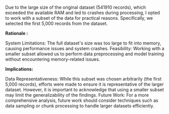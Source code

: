 Due to the large size of the original dataset (541910 records), which exceeded the available RAM and led to crashes during processing, I opted to work with a subset of the data for practical reasons. Specifically, we selected the first 5,000 records from the dataset.

**Rationale :**

System Limitations: The full dataset's size was too large to fit into memory, causing performance issues and system crashes.
Feasibility: Working with a smaller subset allowed us to perform data preprocessing and model training without encountering memory-related issues.


**Implications:**

Data Representativeness: While this subset was chosen arbitrarily (the first 5,000 records), efforts were made to ensure it is representative of the larger dataset. However, it is important to acknowledge that using a smaller subset may limit the generalizability of the findings.
Future Work: For a more comprehensive analysis, future work should consider techniques such as data sampling or chunk processing to handle larger datasets efficiently.
